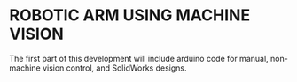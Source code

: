 # ROBOTIC ARM USING MACHINE VISION

The first part of this development will include arduino code for manual, non-machine vision control, and SolidWorks designs.